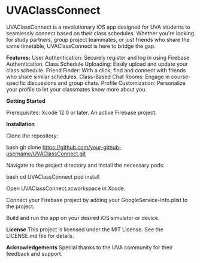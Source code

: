 # UVAClassConnect

UVAClassConnect is a revolutionary iOS app designed for UVA students to seamlessly connect based on their class schedules. Whether you're looking for study partners, group project teammates, or just friends who share the same timetable, UVAClassConnect is here to bridge the gap.

**Features:**
User Authentication: Securely register and log in using Firebase Authentication.
Class Schedule Uploading: Easily upload and update your class schedule.
Friend Finder: With a click, find and connect with friends who share similar schedules.
Class-Based Chat Rooms: Engage in course-specific discussions and group chats.
Profile Customization: Personalize your profile to let your classmates know more about you.

**Getting Started**

Prerequisites:
Xcode 12.0 or later.
An active Firebase project.

**Installation**

Clone the repository:

bash
git clone https://github.com/your-github-username/UVAClassConnect.git

Navigate to the project directory and install the necessary pods:

bash
cd UVAClassConnect
pod install

Open UVAClassConnect.xcworkspace in Xcode.

Connect your Firebase project by adding your GoogleService-Info.plist to the project.

Build and run the app on your desired iOS simulator or device.

**License**
This project is licensed under the MIT License. See the LICENSE.md file for details.

**Acknowledgements**
Special thanks to the UVA community for their feedback and support.
